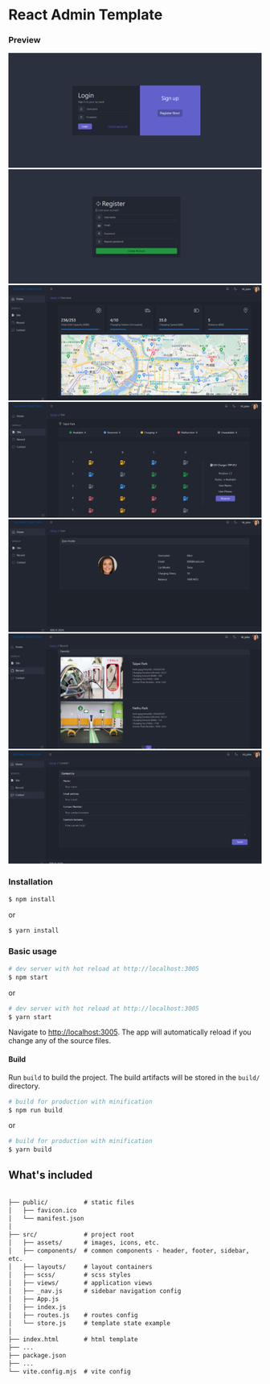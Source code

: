 # React Admin Template

### Preview

![login](src/assets/images/login.PNG)
![sign](src/assets/images/sign.PNG)
![home](src/assets/images/home.PNG)
![site](src/assets/images/site.PNG)
![profile](src/assets/images/profile.PNG)
![record](src/assets/images/record.PNG)
![contact](src/assets/images/contact.PNG)

### Installation

```bash
$ npm install
```

or

```bash
$ yarn install
```

### Basic usage

```bash
# dev server with hot reload at http://localhost:3005
$ npm start
```

or

```bash
# dev server with hot reload at http://localhost:3005
$ yarn start
```

Navigate to [http://localhost:3005](http://localhost:3005). The app will automatically reload if you change any of the source files.

#### Build

Run `build` to build the project. The build artifacts will be stored in the `build/` directory.

```bash
# build for production with minification
$ npm run build
```

or

```bash
# build for production with minification
$ yarn build
```

## What's included

```

├── public/          # static files
│   ├── favicon.ico
│   └── manifest.json
│
├── src/             # project root
│   ├── assets/      # images, icons, etc.
│   ├── components/  # common components - header, footer, sidebar, etc.
│   ├── layouts/     # layout containers
│   ├── scss/        # scss styles
│   ├── views/       # application views
│   ├── _nav.js      # sidebar navigation config
│   ├── App.js
│   ├── index.js
│   ├── routes.js    # routes config
│   └── store.js     # template state example
│
├── index.html       # html template
├── ...
├── package.json
├── ...
└── vite.config.mjs  # vite config
```

